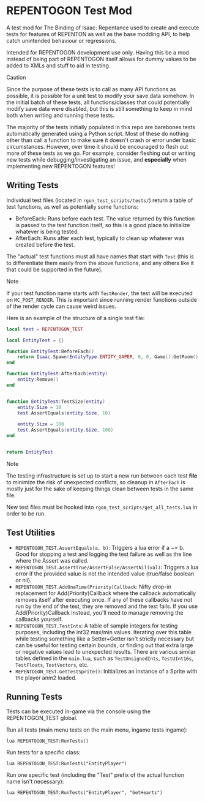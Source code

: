 # REPENTOGON Test Mod
A test mod for The Binding of Isaac: Repentance used to create and execute tests for features of REPENTON as well as the base modding API, to help catch unintended behaviour or regressions.

Intended for REPENTOGON development use only. Having this be a mod instead of being part of REPENTOGON itself allows for dummy values to be added to XMLs and stuff to aid in testing.

> [!CAUTION]
> Since the purpose of these tests is to call as many API functions as possible, it is possible for a unit test to modify your save data somehow. In the initial batch of these tests, all functions/classes that could potentially modify save data were disabled, but this is still something to keep in mind both when writing and running these tests.

The majority of the tests initially populated in this repo are barebones tests automatically generated using a Python script. Most of these do nothing other than call a function to make sure it doesn't crash or error under basic circumstances. However, over time it should be encouraged to flesh out more of these tests as we go. For example, consider fleshing out or writing new tests while debugging/investigating an issue, and **especially** when implementing new REPENTOGON features!

## Writing Tests

Individual test files (located in `rgon_test_scripts/tests/`) return a table of test functions, as well as potentially some functions:

- BeforeEach: Runs before each test. The value returned by this function is passed to the test function itself, so this is a good place to initialize whatever is being tested.
- AfterEach: Runs after each test, typically to clean up whatever was created before the test.

The "actual" test functions must all have names that start with `Test` (this is to differentiate them easily from the above functions, and any others like it that could be supported in the future).

> [!NOTE]
> If your test function name starts with `TestRender`, the test will be executed on `MC_POST_RENDER`. This is important since running render functions outside of the render cycle can cause weird issues.

Here is an example of the structure of a single test file:

```lua
local test = REPENTOGON_TEST

local EntityTest = {}

function EntityTest:BeforeEach()
	return Isaac.Spawn(EntityType.ENTITY_GAPER, 0, 0, Game():GetRoom():GetCenterPos(), Vector.Zero, nil)
end

function EntityTest:AfterEach(entity)
	entity:Remove()
end


function EntityTest:TestSize(entity)
	entity.Size = 10
	test.AssertEquals(entity.Size, 10)
	
	entity.Size = 100
	test.AssertEquals(entity.Size, 100)
end


return EntityTest
```

> [!NOTE]
> The testing infrastructure is set up to start a new run between each test **file** to minimize the risk of unexpected conflicts, so cleanup in `AfterEach` is mostly just for the sake of keeping things clean between tests in the same file.

New test files must be hooked into `rgon_test_scripts/get_all_tests.lua` in order to be run. 

## Test Utilities

- `REPENTOGON_TEST.AssertEquals(a, b)`: Triggers a lua error if a ~= b. Good for stopping a test and logging the test failure as well as the line where the Assert was called. 
- `REPENTOGON_TEST.AssertTrue/AssertFalse/AssertNil(val)`: Triggers a lua error if the provided value is not the intended value (true/false boolean or nil).
- `REPENTOGON_TEST.AddOneTime(Priority)Callback`: Nifty drop-in replacement for Add(Priority)Callback where the callback automatically removes itself after executing once. If any of these callbacks have not run by the end of the test, they are removed and the test fails. If you use Add(Priority)Callback instead, you'll need to manage removing the callbacks yourself.
- `REPENTOGON_TEST.TestInts`: A table of sample integers for testing purposes, including the int32 max/min values. Iterating over this table while testing something like a Setter+Getter isn't strictly necessary but can be useful for testing certain bounds, or finding out that extra large or negative values lead to unexpected results. There are various similar tables defined in the `main.lua`, such as `TestUnsignedInts`, `TestUInt16s`, `TestFloats`, `TestVectors`, etc.
- `REPENTOGON_TEST.GetTestSprite()`: Initializes an instance of a Sprite with the player anm2 loaded.

## Running Tests

Tests can be executed in-game via the console using the REPENTOGON_TEST global.

Run all tests (main menu tests on the main menu, ingame tests ingame):
```
lua REPENTOGON_TEST:RunTests()
```

Run tests for a specific class:
```
lua REPENTOGON_TEST:RunTests("EntityPlayer")
```

Run one specific test (including the "Test" prefix of the actual function name isn't necessary):
```
lua REPENTOGON_TEST:RunTests("EntityPlayer", "GetHearts")
```
